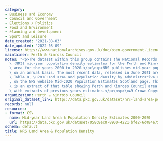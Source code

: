 ```yaml
---
category:
- Business and Economy
- Council and Government
- Elections / Politics
- Food and Environment
- Planning and Development
- Sport and Leisure
date_created: '2021-08-03'
date_updated: '2022-08-09'
license: https://www.nationalarchives.gov.uk/doc/open-government-licence/version/3/
maintainer: Perth & Kinross Council
notes: "<p>The dataset within this group contains the National Records of Scotland\
  \ (NRS) mid-year population density estimates for the Perth and Kinross Council\
  \ area for the years 2000 to 2020.</p>\n<p>NRS publishes mid-year population estimates\
  \ on an annual basis. The most recent data, released in June 2021 are sourced from\
  \ Table 9, \u201CLand area and population density by administrative area, mid-2020\u201D\
  , on the NRS website Mid-2020 Population Estimates Scotland page. This data set\
  \ is an extract of that table showing Perth and Kinross Council area only together\
  \ with extracts of previous years estimates.</p>\n<p>\xA9 Crown Copyright 2021</p>"
organization: Perth & Kinross Council
original_dataset_link: https://data.pkc.gov.uk/dataset/nrs-land-area-population-density
records: null
resources:
- format: CSV
  name: Mid-year Land Area & Population Density Estimates 2000-2020
  url: https://data.pkc.gov.uk/dataset/05868ec0-8900-4221-bfe2-6d084e75e343/resource/012b585f-d5cd-43b1-8e72-18df897915f6/download/midyearpopulationdensitypkc2000-2020.csv
schema: default
title: NRS Land Area & Population Density
---
```

